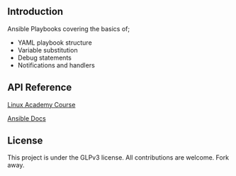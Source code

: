 ## Introduction

Ansible Playbooks covering the basics of;
* YAML playbook structure
* Variable substitution
* Debug statements
* Notifications and handlers

## API Reference

[Linux Academy Course](https://linuxacademy.com/devops/training/course/name/ansible-quick-start)

[Ansible Docs](http://docs.ansible.com/)


## License

This project is under the GLPv3 license. All contributions are welcome. Fork away.  
